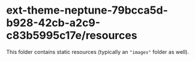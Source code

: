 # ext-theme-neptune-79bcca5d-b928-42cb-a2c9-c83b5995c17e/resources

This folder contains static resources (typically an `"images"` folder as well).
